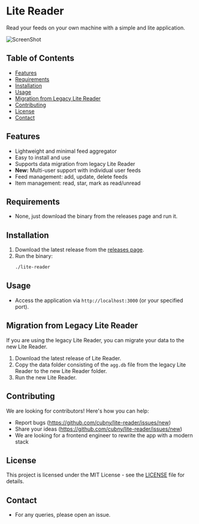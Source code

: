 # Lite Reader

Read your feeds on your own machine with a simple and lite application.

![ScreenShot](https://raw.github.com/cubny/lite-reader/master/public/images/screenshot.png)

## Table of Contents
- [Features](#features)
- [Requirements](#requirements)
- [Installation](#installation)
- [Usage](#usage)
- [Migration from Legacy Lite Reader](#migration-from-legacy-lite-reader)
- [Contributing](#contributing)
- [License](#license)
- [Contact](#contact)

## Features
- Lightweight and minimal feed aggregator
- Easy to install and use
- Supports data migration from legacy Lite Reader
- **New:** Multi-user support with individual user feeds
- Feed management: add, update, delete feeds
- Item management: read, star, mark as read/unread

## Requirements
- None, just download the binary from the releases page and run it.

## Installation
1. Download the latest release from the [releases page](https://github.com/cubny/lite-reader/releases).
2. Run the binary:
   ```sh
   ./lite-reader
   ```

## Usage
- Access the application via `http://localhost:3000` (or your specified port).

## Migration from Legacy Lite Reader
If you are using the legacy Lite Reader, you can migrate your data to the new Lite Reader.
1. Download the latest release of Lite Reader.
2. Copy the data folder consisting of the `agg.db` file from the legacy Lite Reader to the new Lite Reader folder.
3. Run the new Lite Reader.

## Contributing
We are looking for contributors! Here's how you can help:
- Report bugs (https://github.com/cubny/lite-reader/issues/new)
- Share your ideas (https://github.com/cubny/lite-reader/issues/new)
- We are looking for a frontend engineer to rewrite the app with a modern stack

## License
This project is licensed under the MIT License - see the [LICENSE](LICENSE) file for details.

## Contact
- For any queries, please open an issue.
